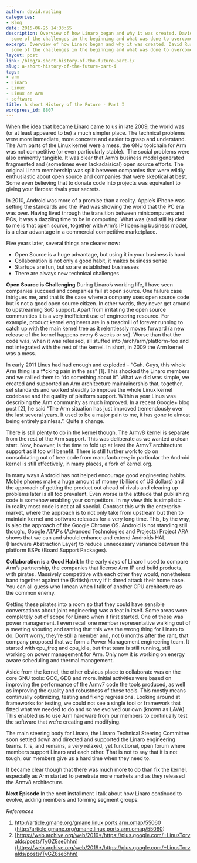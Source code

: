 ```yaml
---
author: david.rusling
categories:
- Blog
date: 2015-06-25 14:33:55
description: Overview of how Linaro began and why it was created. David Rusling discusses
  some of the challenges in the beginning and what was done to overcome them.
excerpt: Overview of how Linaro began and why it was created. David Rusling discusses
  some of the challenges in the beginning and what was done to overcome them.
layout: post
link: /blog/a-short-history-of-the-future-part-i/
slug: a-short-history-of-the-future-part-i
tags:
- arm
- Linaro
- Linux
- Linux on Arm
- software
title: A short History of the Future - Part I
wordpress_id: 8807
---
```


When the idea that became Linaro came to us in late 2009, the world was (or at least appeared to be) a much simpler place. The technical problems were more immediate, more concrete and easier to grasp and understand. The Arm parts of the Linux kernel were a mess, the GNU toolchain for Arm was not competitive (or even particularly stable).  The social problems were also eminently tangible. It was clear that Arm’s business model generated fragmented and (sometimes even lackadaisical) open source efforts. The original Linaro membership was split between companies that were wildly enthusiastic about open source and companies that were skeptical at best. Some even believing that to donate code into projects was equivalent to giving your fiercest rivals your secrets.

In 2010, Android was more of a promise than a reality. Apple’s iPhone was setting the standards and the iPad was showing the world that the PC era was over. Having lived through the transition between minicomputers and PCs, it was a dazzling time to be in computing. What was (and still is) clear to me is that open source, together with Arm’s IP licensing business model, is a clear advantage in a commercial competitive marketplace.

Five years later, several things are clearer now:

  * Open Source is a huge advantage, but using it in your business is hard
  * Collaboration is not only a good habit, it makes business sense
  * Startups are fun, but so are established businesses
  * There are always new technical challenges


**Open Source is Challenging**
During Linaro’s working life, I have seen companies succeed and companies fail at open source. One failure case intrigues me, and that is the case where a company uses open source code but is not a good open source citizen. In other words, they never get around to upstreaming SoC support. Apart from irritating the open source communities it is a very inefficient use of engineering resource. For example, product kernel engineers are in a treadmill of forever running to catch up with the main kernel tree as it relentlessly moves forward (a new release of the kernel happens every 6 weeks or so). Worse than that the code was, when it was released, all stuffed into /arch/arm/platform-foo and not integrated with the rest of the kernel. In short, in 2009 the Arm kernel was a mess.

In early 2011 Linus had had enough and exploded - “Gah. Guys, this whole Arm thing is a f*cking pain in the ass” [1]. This shocked the Linaro members and we rallied them to “do something about it”. What we did was simple, we created and supported an Arm architecture maintainership that, together, set standards and worked steadily to improve the whole Linux kernel codebase and the quality of platform support. Within a year Linus was describing the Arm community as much improved. In a recent Google+ blog post [2], he said “The Arm situation has just improved tremendously over the last several years. It used to be a major pain to me, it has gone to almost being entirely painless.”. Quite a change.

There is still plenty to do in the kernel though. The Armv8 kernel is separate from the rest of the Arm support. This was deliberate as we wanted a clean start. Now, however, is the time to fold up at least the Armv7 architecture support as it too will benefit. There is still further work to do on consolidating out of tree code from manufacturers; in particular the Android kernel is still effectively, in many places, a fork of kernel.org.

In many ways Android has not helped encourage good engineering habits. Mobile phones make a huge amount of money (billions of US dollars) and the approach of getting the product out ahead of rivals and clearing up problems later is all too prevalent. Even worse is the attitude that publishing code is somehow enabling your competitors. In my view this is simplistic - in reality most code is not at all special. Contrast this with the enterprise market, where the approach is to not only take from upstream but then to maintain kernel and software releases for a very long time. This, by the way, is also the approach of the Google Chrome OS. Android is not standing still though:, Google ATAP’s (Advanced Technologies and Projects) Project ARA shows that we can and should enhance and extend Androids HAL (Hardware Abstraction Layer) to reduce unnecessary variance between the platform BSPs (Board Support Packages).



**Collaboration is a Good Habit**
In the early days of Linaro I used to compare Arm’s partnership, the companies that license Arm IP and build products, with pirates. Massively competitive with each other they would, nonetheless band together against the (British) navy if it dared attack their home base. You can all guess who I mean when I talk of another CPU architecture as the common enemy.

Getting these pirates into a room so that they could have sensible conversations about joint engineering was a feat in itself. Some areas were completely out of scope for Linaro when it first started. One of these was power management. I even recall one member representative walking out of a meeting shouting and ranting that this was the wrong thing for Linaro to do. Don’t worry, they’re still a member and, not 6 months after the rant, that company proposed that we form a Power Management engineering team. It started with cpu_freq and cpu_idle, but that team is still running, still working on power management for Arm. Only now it is working on energy aware scheduling and thermal management.

Aside from the kernel, the other obvious place to collaborate was on the core GNU tools: GCC, GDB and more. Initial activities were based on improving the performance of the Armv7 code the tools produced, as well as improving the quality and robustness of those tools. This mostly means continually optimizing, testing and fixing regressions. Looking around at frameworks for testing, we could not see a single tool or framework that fitted what we needed to do and so we evolved our own (known as LAVA). This enabled us to use Arm hardware from our members to continually test the software that we’re creating and modifying.

The main steering body for Linaro, the Linaro Technical Steering Committee soon settled down and directed and supported the Linaro engineering teams. It is, and remains, a very relaxed, yet functional, open forum where members support Linaro and each other. That is not to say that it is not tough; our members give us a hard time when they need to.

It became clear though that there was much more to do than fix the kernel, especially as Arm started to penetrate more markets and as they released the Armv8 architecture.



**Next Episode**
In the next installment I talk about how Linaro continued to evolve, adding members and forming segment groups.

_References_

  1. http://article.gmane.org/gmane.linux.ports.arm.omap/55060 (http://article.gmane.org/gmane.linux.ports.arm.omap/55060)
  2. [https://web.archive.org/web/2019*/https://plus.google.com/+LinusTorvalds/posts/TyGZ8se6hhn](https://web.archive.org/web/2019*/https://plus.google.com/+LinusTorvalds/posts/TyGZ8se6hhn)

